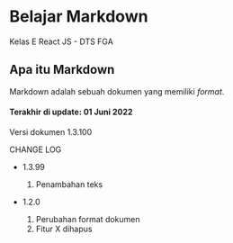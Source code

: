 # Belajar Markdown
Kelas E React JS - DTS FGA

## Apa itu Markdown
Markdown adalah sebuah dokumen yang memiliki _format_.


#### Terakhir di update: 01 Juni 2022
Versi dokumen 1.3.100

CHANGE LOG
- 1.3.99
  1. Penambahan teks

- 1.2.0
  1. Perubahan format dokumen
  2. Fitur X dihapus
